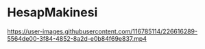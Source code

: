 # HesapMakinesi

https://user-images.githubusercontent.com/116785114/226616289-5564de00-3f84-4852-8a2d-e0b84f69e837.mp4


